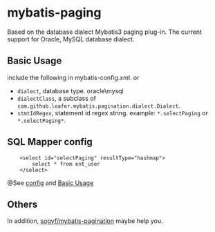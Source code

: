 mybatis-paging
==============

Based on the database dialect Mybatis3 paging plug-in.
The current support for Oracle, MySQL database dialect.

Basic Usage
-----------
include the following in mybatis-config.xml.
        <plugins>
            <plugin interceptor="com.github.loafer.mybatis.pagination.PaginationInterceptor">
                <property name="dialect" value="oracle"/>
                <property name="stmtIdRegex" value="*.selectPaging"/>
            </plugin>
        </plugins>
or
        <plugins>
            <plugin interceptor="com.github.loafer.mybatis.pagination.PaginationInterceptor">
                <property name="dialectClass" value="com.github.loafer.mybatis.pagination.dialect.OracleDialect"/>
                <property name="stmtIdRegex" value="*.selectPaging"/>
            </plugin>
        </plugins>

* `dialect`, database type. oracle\mysql
* `dialectClass`, a subclass of `com.github.loafer.mybatis.pagination.dialect.Dialect`.
* `stmtIdRegex`, statement id regex string. example: `*.selectPaging` or `*.selectPaging*`.

SQL Mapper config
-----------------
        <select id="selectPaging" resultType="hashmap">
            select * from ent_user
        </select>


@See [config](https://github.com/loafer/mybatis-paging/blob/master/src/test/resources/applicationContext.xml)
and [Basic Usage](https://github.com/loafer/mybatis-paging/blob/master/src/test/java/com/github/loafer/mybatis/pagination/UserService.java)

Others
------
In addition, [sogyf/mybatis-pagination](https://github.com/sogyf/mybatis-pagination) maybe help you.